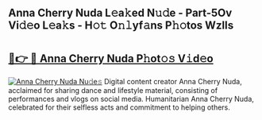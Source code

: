 ## Anna Cherry Nuda L𝚎a𝚔ed N𝚞𝚍e - Part-5Ov Vi𝚍𝚎o L𝚎a𝚔s - H𝚘𝚝 O𝚗𝚕yf𝚊ns P𝚑𝚘tos WzIIs

# <h2><a href="http://kfan23g.oniu.top/?m=Anna+Cherry+Nuda">🔗👉 🔴 Anna Cherry Nuda P𝚑ot𝚘𝚜 V𝚒d𝚎o</a></h2>

[![Anna Cherry Nuda Nu𝚍e𝚜](https://i.imgur.com/0qMVB7G.gif)](http://kfan23g.oniu.top/?m=Anna+Cherry+Nuda)
Digital content creator Anna Cherry Nuda, acclaimed for sharing dance and lifestyle material, consisting of performances and vlogs on social media. Humanitarian Anna Cherry Nuda, celebrated for their selfless acts and commitment to helping others.  
